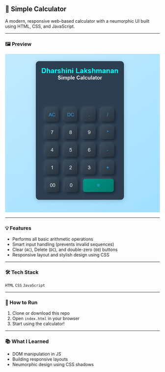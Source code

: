 ## 🔢 Simple Calculator

A modern, responsive web-based calculator with a neumorphic UI built using HTML, CSS, and JavaScript.

---

### 🖼️ Preview

![Calculator Screenshot](calculator.png)

---

### 💡 Features
- Performs all basic arithmetic operations
- Smart input handling (prevents invalid sequences)
- Clear (`AC`), Delete (`DC`), and double-zero (`00`) buttons
- Responsive layout and stylish design using CSS

---

### 🛠️ Tech Stack
`HTML` `CSS` `JavaScript`

---

### 🚀 How to Run
1. Clone or download this repo
2. Open `index.html` in your browser
3. Start using the calculator!

---

### 📚 What I Learned
- DOM manipulation in JS
- Building responsive layouts
- Neumorphic design using CSS shadows
